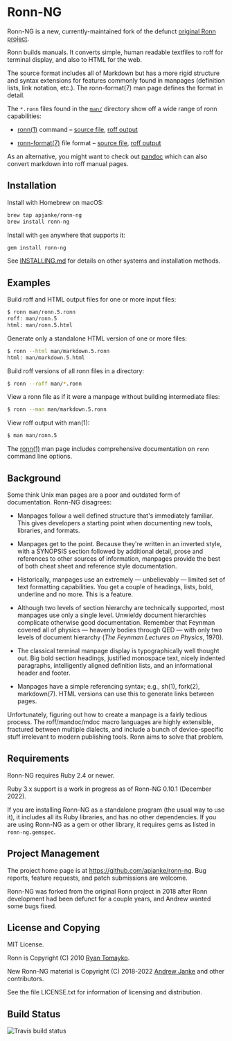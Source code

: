 # Ronn-NG

Ronn-NG is a new, currently-maintained fork of the defunct [original Ronn
project](https://github.com/rtomayko/ronn).

Ronn builds manuals. It converts simple, human readable textfiles to roff for
terminal display, and also to HTML for the web.

The source format includes all of Markdown but has a more rigid structure and
syntax extensions for features commonly found in manpages (definition lists,
link notation, etc.). The ronn-format(7) man page defines the format in
detail.

The `*.ronn` files found in the [`man/`][1] directory show off a wide range of
ronn capabilities:

* [ronn(1)](https://rtomayko.github.io/ronn/ronn-format.7.html) command –
  [source file](https://github.com/apjanke/ronn-ng/blob/main/man/ronn.1.ronn),
  [roff output](https://github.com/apjanke/ronn-ng/blob/main/man/ronn.1)

* [ronn-format(7)](https://rtomayko.github.io/ronn/ronn-format.7.html) file format –
  [source file](https://github.com/apjanke/ronn-ng/blob/main/man/ronn-format.7.ronn),
  [roff output](https://github.com/apjanke/ronn-ng/blob/main/man/ronn-format.7)

[1]: https://github.com/apjanke/ronn-ng/tree/main/man

As an alternative, you might want to check out [pandoc](https://pandoc.org/) which can also convert markdown into roff manual pages.

## Installation

Install with Homebrew on macOS:

```bash
brew tap apjanke/ronn-ng
brew install ronn-ng
```

Install with `gem` anywhere that supports it:

```bash
gem install ronn-ng
```

See [INSTALLING.md](INSTALLING.md) for details on other systems and installation methods.

## Examples

Build roff and HTML output files for one or more input files:

```bash
$ ronn man/ronn.5.ronn
roff: man/ronn.5
html: man/ronn.5.html
```

Generate only a standalone HTML version of one or more files:

```bash
$ ronn --html man/markdown.5.ronn
html: man/markdown.5.html
```

Build roff versions of all ronn files in a directory:

```bash
$ ronn --roff man/*.ronn
```

View a ronn file as if it were a manpage without building intermediate files:

```bash
$ ronn --man man/markdown.5.ronn
```

View roff output with man(1):

```bash
$ man man/ronn.5
```

The [ronn(1)](https://rtomayko.github.io/ronn/ronn-format.7.html) man page includes
comprehensive documentation on `ronn` command line options.

## Background

Some think Unix man pages are a poor and outdated form of documentation. Ronn-NG
disagrees:

* Manpages follow a well defined structure that's immediately familiar. This
  gives developers a starting point when documenting new tools, libraries, and
  formats.

* Manpages get to the point. Because they're written in an inverted style, with
  a SYNOPSIS section followed by additional detail, prose and references to
  other sources of information, manpages provide the best of both cheat sheet
  and reference style documentation.

* Historically, manpages use an extremely — unbelievably — limited set of
  text formatting capabilities. You get a couple of headings, lists, bold,
  underline and no more. This is a feature.

* Although two levels of section hierarchy are technically supported, most
  manpages use only a single level. Unwieldy document hierarchies complicate
  otherwise good documentation. Remember that Feynman covered all of physics
  — heavenly bodies through QED — with only two levels of document hierarchy
  (_The Feynman Lectures on Physics_, 1970).

* The classical terminal manpage display is typographically well thought out.
  Big bold section headings, justified monospace text, nicely indented
  paragraphs, intelligently aligned definition lists, and an informational
  header and footer.

* Manpages have a simple referencing syntax; e.g., sh(1), fork(2), markdown(7).
  HTML versions can use this to generate links between pages.

Unfortunately, figuring out how to create a manpage is a fairly tedious process.
The roff/mandoc/mdoc macro languages are highly extensible, fractured between
multiple dialects, and include a bunch of device-specific stuff irrelevant to
modern publishing tools. Ronn aims to solve that problem.

## Requirements

Ronn-NG requires Ruby 2.4 or newer.

Ruby 3.x support is a work in progress as of Ronn-NG 0.10.1 (December 2022).

If you are installing Ronn-NG as a standalone program (the usual way to use it), it
includes all its Ruby libraries, and has no other dependencies. If you are using
Ronn-NG as a gem or other library, it requires gems as listed in `ronn-ng.gemspec`.

## Project Management

The project home page is at <https://github.com/apjanke/ronn-ng>. Bug reports,
feature requests, and patch submissions are welcome.

Ronn-NG was forked from the original Ronn project in 2018 after Ronn
development had been defunct for a couple years, and Andrew wanted
some bugs fixed.

## License and Copying

MIT License.

Ronn is Copyright (C) 2010 [Ryan Tomayko](https://github.com/rtomayko).

New Ronn-NG material is Copyright (C) 2018-2022 [Andrew Janke](https://apjanke.net) and other contributors.

See the file LICENSE.txt for information of licensing and distribution.

## Build Status

![Travis build status](https://travis-ci.com/apjanke/ronn-ng.svg?branch=main)
